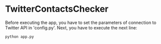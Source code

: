 # TwitterContactsChecker

Before executing the app, you have to set the parameters of connection to Twitter API in 'config.py'. Next, you have to execute the next line:

```bash
python app.py
```
